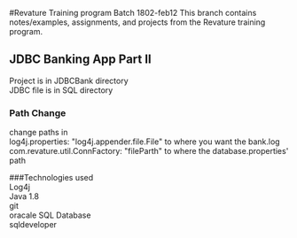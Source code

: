 #Revature Training program Batch 1802-feb12
This branch contains notes/examples, assignments, and projects from the Revature training program.  


## JDBC Banking App Part II
Project is in JDBCBank directory  
JDBC file is in SQL directory  

### Path Change
change paths in  
  log4j.properties: "log4j.appender.file.File" to where you want the bank.log  
  com.revature.util.ConnFactory: "fileParth" to where the database.properties' path  

###Technologies used  
 	Log4j  
 	Java 1.8  
 	git  
	oracale SQL Database  
	sqldeveloper